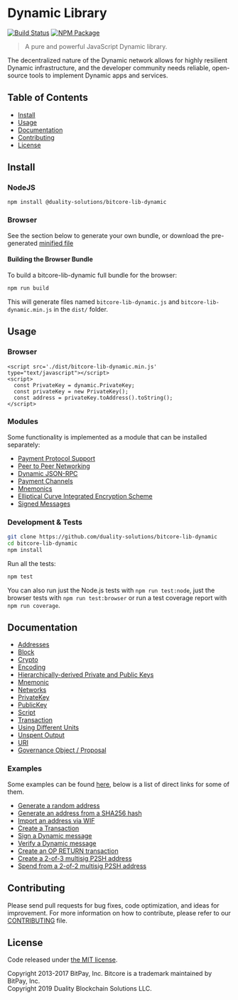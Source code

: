 # Dynamic Library

[![Build Status](https://img.shields.io/travis/duality-solutions/bitcore-lib-dynamic.svg?branch=master)](https://travis-ci.org/duality-solutions/bitcore-lib-dynamic)
[![NPM Package](https://img.shields.io/npm/v/@duality-solutions/bitcore-lib-dynamic.svg)](https://www.npmjs.org/package/@duality-solutions/bitcore-lib-dynamic)

> A pure and powerful JavaScript Dynamic library.

The decentralized nature of the Dynamic network allows for highly resilient Dynamic infrastructure, and the developer community needs reliable, open-source tools to implement Dynamic apps and services.

## Table of Contents
- [Install](#install)
- [Usage](#usage)
- [Documentation](#documentation)
- [Contributing](#contributing)
- [License](#license)

## Install

### NodeJS

```
npm install @duality-solutions/bitcore-lib-dynamic
```

### Browser

See the section below to generate your own bundle, or download the pre-generated [minified file](dist/bitcore-lib-dynamic.min.js)

#### Building the Browser Bundle

To build a bitcore-lib-dynamic full bundle for the browser:

```sh
npm run build
```

This will generate files named `bitcore-lib-dynamic.js` and `bitcore-lib-dynamic.min.js` in the `dist/` folder.

## Usage

### Browser

```
<script src='./dist/bitcore-lib-dynamic.min.js' type="text/javascript"></script>
<script>
  const PrivateKey = dynamic.PrivateKey;
  const privateKey = new PrivateKey();
  const address = privateKey.toAddress().toString();
</script>
```

### Modules

Some functionality is implemented as a module that can be installed separately:

* [Payment Protocol Support](https://github.com/duality-solutions/dynamic-payment-protocol)
* [Peer to Peer Networking](https://github.com/duality-solutions/dynamic-p2p)
* [Dynamic JSON-RPC](https://github.com/duality-solutions/dynamicd-rpc)
* [Payment Channels](https://github.com/duality-solutions/dynamic-channel)
* [Mnemonics](https://github.com/duality-solutions/dynamic-mnemonic)
* [Elliptical Curve Integrated Encryption Scheme](https://github.com/duality-solutions/bitcore-ecies-dynamic)
* [Signed Messages](https://github.com/duality-solutions/bitcore-message-dynamic)

### Development & Tests

```sh
git clone https://github.com/duality-solutions/bitcore-lib-dynamic
cd bitcore-lib-dynamic
npm install
```

Run all the tests:

```sh
npm test
```

You can also run just the Node.js tests with `npm run test:node`, just the browser tests with `npm run test:browser` or run a test coverage report with `npm run coverage`.

## Documentation

* [Addresses](docs/address.md)
* [Block](docs/block.md)
* [Crypto](docs/crypto.md)
* [Encoding](docs/encoding.md)
* [Hierarchically-derived Private and Public Keys](docs/hierarchical.md)
* [Mnemonic](docs/mnemonic.md)
* [Networks](docs/networks.md)
* [PrivateKey](docs/privatekey.md)
* [PublicKey](docs/publickey.md)
* [Script](docs/script.md)
* [Transaction](docs/transaction.md)
* [Using Different Units](docs/unit.md)
* [Unspent Output](docs/unspentoutput.md)
* [URI](docs/uri.md)
* [Governance Object / Proposal](docs/govobject/govobject.md)

### Examples

Some examples can be found [here](docs/examples.md), below is a list of direct links for some of them.

* [Generate a random address](docs/examples.md#generate-a-random-address)
* [Generate an address from a SHA256 hash](docs/examples.md#generate-a-address-from-a-sha256-hash)
* [Import an address via WIF](docs/examples.md#import-an-address-via-wif)
* [Create a Transaction](docs/examples.md#create-a-transaction)
* [Sign a Dynamic message](docs/examples.md#sign-a-bitcoin-message)
* [Verify a Dynamic message](docs/examples.md#verify-a-bitcoin-message)
* [Create an OP RETURN transaction](docs/examples.md#create-an-op-return-transaction)
* [Create a 2-of-3 multisig P2SH address](docs/examples.md#create-a-2-of-3-multisig-p2sh-address)
* [Spend from a 2-of-2 multisig P2SH address](docs/examples.md#spend-from-a-2-of-2-multisig-p2sh-address)

## Contributing

Please send pull requests for bug fixes, code optimization, and ideas for improvement. For more information on how to contribute, please refer to our [CONTRIBUTING](https://github.com/duality-solutions/bitcore-lib-dynamic/blob/master/CONTRIBUTING.md) file.

## License

Code released under [the MIT license](LICENSE).

Copyright 2013-2017 BitPay, Inc. Bitcore is a trademark maintained by BitPay, Inc.  
Copyright 2019 Duality Blockchain Solutions LLC.  
